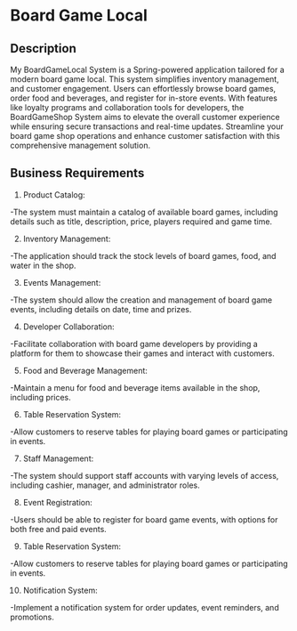 # Board Game Local

## Description

My BoardGameLocal System is a Spring-powered application tailored for a modern board game local. This system simplifies inventory management, and customer engagement. Users can effortlessly browse board games, order food and beverages, and register for in-store events. With features like loyalty programs and collaboration tools for developers, the BoardGameShop System aims to elevate the overall customer experience while ensuring secure transactions and real-time updates. Streamline your board game shop operations and enhance customer satisfaction with this comprehensive management solution.

## Business Requirements

1. Product Catalog:

  -The system must maintain a catalog of available board games, including details such as title, description, price, players required and game time.
  
2. Inventory Management:

  -The application should track the stock levels of board games, food, and water in the shop.

3. Events Management:

  -The system should allow the creation and management of board game events, including details on date, time and prizes.

4. Developer Collaboration:

  -Facilitate collaboration with board game developers by providing a platform for them to showcase their games and interact with customers.

5. Food and Beverage Management:

  -Maintain a menu for food and beverage items available in the shop, including prices.

6. Table Reservation System:

  -Allow customers to reserve tables for playing board games or participating in events.

7. Staff Management:

  -The system should support staff accounts with varying levels of access, including cashier, manager, and administrator roles.

8. Event Registration:

  -Users should be able to register for board game events, with options for both free and paid events.

9. Table Reservation System:

  -Allow customers to reserve tables for playing board games or participating in events.

10. Notification System:

  -Implement a notification system for order updates, event reminders, and promotions.  
